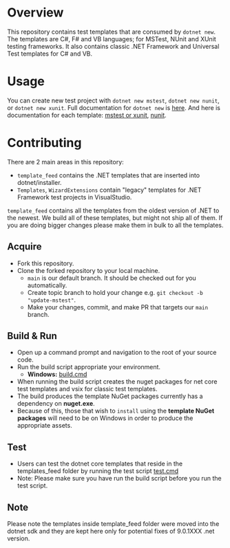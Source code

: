 # Overview

This repository contains test templates that are consumed by `dotnet new`. The templates are C#, F# and VB languages; for MSTest, NUnit and XUnit testing frameworks. 
It also contains classic .NET Framework and Universal Test templates for C# and VB. 

# Usage

You can create new test project with `dotnet new mstest`, `dotnet new nunit`, or `dotnet new xunit`. Full documentation for `dotnet new` is [here](https://docs.microsoft.com/en-us/dotnet/core/tools/dotnet-new). And here is documentation for each template: [mstest or xunit](https://docs.microsoft.com/en-us/dotnet/core/tools/dotnet-new-sdk-templates#test), [nunit](https://docs.microsoft.com/en-us/dotnet/core/tools/dotnet-new-sdk-templates#nunit).

# Contributing

There are 2 main areas in this repository: 
- `template_feed` contains the .NET templates that are inserted into dotnet/installer.
- `Templates`, `WizardExtensions` contain "legacy" templates for .NET Framework test projects in VisualStudio.

`template_feed` contains all the templates from the oldest version of .NET to the newest. We build all of these templates, but might not ship all of them. If you are doing bigger changes please make them in bulk to all the templates. 

## Acquire

- Fork this repository.
- Clone the forked repository to your local machine.
  - `main` is our default branch. It should be checked out for you automatically.
  - Create topic branch to hold your change e.g. `git checkout -b "update-mstest"`.
  - Make your changes, commit, and make PR that targets our `main` branch.
  
## Build & Run

- Open up a command prompt and navigation to the root of your source code.
- Run the build script appropriate your environment.
     - **Windows:** [build.cmd](https://github.com/dotnet/test-templates/blob/main/build.cmd)
- When running the build script creates the nuget packages for net core test templates and vsix for classic test templates.
- The build produces the template NuGet packages currently has a dependency on **nuget.exe**. 
- Because of this, those that wish to `install` using the **template NuGet packages** will need to be on Windows in order to produce the appropriate assets. 

## Test

- Users can test the dotnet core templates that reside in the templates_feed folder by running the test script [test.cmd](https://github.com/dotnet/test-templates/blob/main/test.cmd)
- Note: Please make sure you have run the build script before you run the test script.


## Note
Please note the templates inside template_feed folder were moved into the dotnet sdk and they are kept here only for potential fixes of 9.0.1XXX .net version.